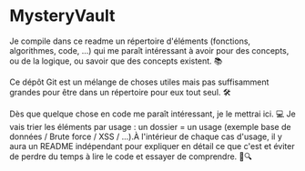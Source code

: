 # MysteryVault

Je compile dans ce readme un répertoire d'éléments (fonctions, algorithmes, code, ...) qui me paraît intéressant à avoir pour des concepts, ou de la logique, ou savoir que des concepts existent. 📚

Ce dépôt Git est un mélange de choses utiles mais pas suffisamment grandes pour être dans un répertoire pour eux tout seul. 🛠️

Dès que quelque chose en code me paraît intéressant, je le mettrai ici. 💻 Je vais trier les éléments par usage : un dossier = un usage (exemple base de données / Brute force / XSS / ...).À l'intérieur de chaque cas d'usage, il y aura un README indépendant pour expliquer en détail ce que c'est et éviter de perdre du temps à lire le code et essayer de comprendre. 📖🔍
